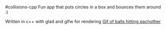 #collisions-cpp
Fun app that puts circles in a box and bounces them around :)

Written in c++ with glad and glfw for rendering
[Gif of balls hitting eachother](https://github.com/OscarC17/collisions-cpp/blob/main/images/small.gif)
